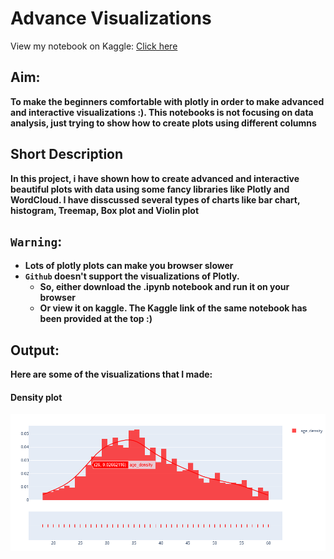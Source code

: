 # Advance Visualizations

View my notebook on Kaggle: [Click here](https://www.kaggle.com/gauravkumar008/advanced-visualizations)<br>

## Aim:
**To make the beginners comfortable with plotly in order to make advanced and interactive visualizations :). This notebooks is not focusing on data analysis, just trying to show how to create plots using different columns**

## Short Description
**In this project, i have shown how to create advanced and interactive beautiful plots with data using some fancy libraries like Plotly and WordCloud. I have disscussed several types of charts like bar chart, histogram, Treemap, Box plot and Violin plot**

## ```Warning```:
 - **Lots of plotly plots can make you browser slower**
 - **```Github``` doesn't support the visualizations of Plotly.**
   - **So, either download the .ipynb notebook and run it on your browser**
   - **Or view it on kaggle. The Kaggle link of the same notebook has been provided at the top :)**

## Output:
**Here are some of the visualizations that I made:**

#### Density plot
![Density_Plot](Images/Density_Plot.png)
